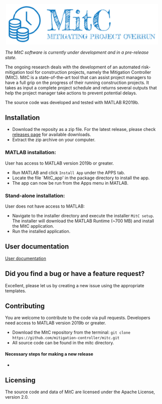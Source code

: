 <p align="center">
  <img width="500" src=doc/MitC_logo.png>
</p>

_The MitC software is currently under development and in a pre-release state._

The ongoing research deals with the development of an automated risk-mitigation tool for construction projects, namely the Mitigation Controller (MitC). MitC is a state-of-the-art tool that can assist project managers to have a full grip on the progress of their running construction projects. It takes as input a complete project schedule and returns several outputs that help the project manager take actions to prevent potential delays. 

The source code was developed and tested with MATLAB R2019b.

## Installation

* Download the reposity as a zip file. For the latest release, please check [releases page](https://github.com/mitigation-controller/mitc/releases) for available downloads.
* Extract the zip archive on your computer.

### MATLAB installation:
User has access to MATLAB version 2019b or greater. 

* Run MATLAB and click `Install App` under the APPS tab. 
* Locate the file `MitC_app' in the package directory to install the app.
* The app can now be run from the Apps menu in MATLAB.

### Stand-alone installation:
User does not have access to MATLAB: 

* Navigate to the installer directory and execute the installer `MitC setup`. The installer will download the MATLAB Runtime (~700 MB) and install the MitC application.
* Run the installed application. 

## User documentation
[User documentation](https://github.com/mitigation-controller/mitc/tree/main/doc)

## Did you find a bug or have a feature request?
Excellent, please let us by creating a new issue using the appropriate templates. 

## Contributing
You are welcome to contribute to the code via pull requests. Developers need access to MATLAB version 2019b or greater. 

* Download the MitC repository from the terminal:
`git clone https://github.com/mitigation-controller/mitc.git`
* All source code can be found in the mitc directory.

#### Necessary steps for making a new release
* 

## Licensing
The source code and data of MitC are licensed under the Apache License, version 2.0. 
